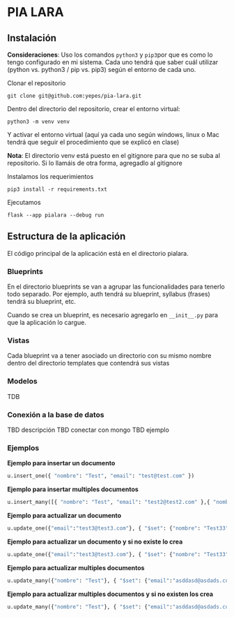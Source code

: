 # PIA LARA

## Instalación

**Consideraciones**: Uso los comandos ```python3``` y ```pip3```por que es como lo tengo configurado en mi sistema. Cada uno tendrá que saber cuál utilizar (python vs. python3 / pip vs. pip3) según el entorno de cada uno.

Clonar el repositorio 

```
git clone git@github.com:yepes/pia-lara.git
```

Dentro del directorio del repositorio, crear el entorno virtual:

```
python3 -m venv venv
```

Y activar el entorno virtual (aquí ya cada uno según windows, linux o Mac tendrá que seguir el procedimiento que se explicó en clase)

**Nota**: El directorio venv está puesto en el gitignore para que no se suba al repositorio. Si lo llamáis de otra forma, agregadlo al gitignore

Instalamos los requerimientos
```
pip3 install -r requirements.txt
```

Ejecutamos

```
flask --app pialara --debug run
```

## Estructura de la aplicación

El código principal de la aplicación está en el directorio pialara.

### Blueprints

En el directorio blueprints se van a agrupar las funcionalidades para tenerlo todo separado. Por ejemplo, auth tendrá su blueprint, syllabus (frases) tendrá su blueprint, etc.

Cuando se crea un blueprint, es necesario agregarlo en ```__init__.py``` para que la aplicación lo cargue.

### Vistas

Cada blueprint va a tener asociado un directorio con su mismo nombre dentro del directorio templates que contendrá sus vistas

### Modelos

TDB

### Conexión a la base de datos
TBD descripción
TBD conectar con mongo
TBD ejemplo

### Ejemplos

**Ejemplo para insertar un documento**

```python
u.insert_one({ "nombre": "Test", "email": "test@test.com" })
```

**Ejemplo para insertar multiples documentos**

```python
u.insert_many([{ "nombre": "Test", "email": "test2@test2.com" },{ "nombre": "Test", "email": "test3@test3.com" }])
```

**Ejemplo para actualizar un documento**
```python
u.update_one({"email":"test3@test3.com"}, { "$set": {"nombre": "Test33"}})
```

**Ejemplo para actualizar un documento y si no existe lo crea**
```python
u.update_one({"email":"test3@test3.com"}, { "$set": {"nombre": "Test33"}}, upsert=True)
```

**Ejemplo para actualizar multiples documentos**
```python
u.update_many({"nombre": "Test"}, { "$set": {"email":"asddasd@asdads.com"}})
```

**Ejemplo para actualizar multiples documentos y si no existen los crea**
```python
u.update_many({"nombre": "Test"}, { "$set": {"email":"asddasd@asdads.com"}}, upsert=True)
```
